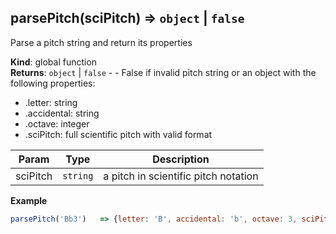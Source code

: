 <a name="parsePitch"></a>
## parsePitch(sciPitch) ⇒ <code>object</code> &#124; <code>false</code>
Parse a pitch string and return its properties

**Kind**: global function  
**Returns**: <code>object</code> &#124; <code>false</code> - - False if invalid pitch string or an object with the following properties:
- .letter: string
- .accidental: string
- .octave: integer
- .sciPitch: full scientific pitch with valid format  

| Param | Type | Description |
| --- | --- | --- |
| sciPitch | <code>string</code> | a pitch in scientific pitch notation |

**Example**  
```js
parsePitch('Bb3')   => {letter: 'B', accidental: 'b', octave: 3, sciPitch:'Bb3'} 
```
